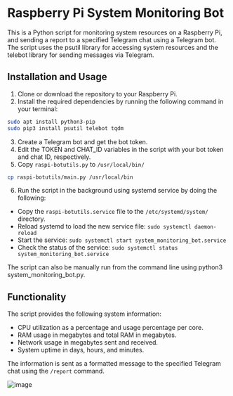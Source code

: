 # Raspberry Pi System Monitoring Bot

This is a Python script for monitoring system resources on a Raspberry Pi, and sending a report to a specified Telegram chat using a Telegram bot. The script uses the psutil library for accessing system resources and the telebot library for sending messages via Telegram.

## Installation and Usage
1. Clone or download the repository to your Raspberry Pi.
2. Install the required dependencies by running the following command in your terminal:

```sh
sudo apt install python3-pip
sudo pip3 install psutil telebot tqdm
```

3. Create a Telegram bot and get the bot token.
4. Edit the TOKEN and CHAT_ID variables in the script with your bot token and chat ID, respectively.
5. Copy `raspi-botutils.py` to `/usr/local/bin/`

```sh
cp raspi-botutils/main.py /usr/local/bin
```

6. Run the script in the background using systemd service by doing the following:
- Copy the `raspi-botutils.service` file to the `/etc/systemd/system/` directory.
- Reload systemd to load the new service file: `sudo systemctl daemon-reload`
- Start the service: `sudo systemctl start system_monitoring_bot.service`
- Check the status of the service: `sudo systemctl status system_monitoring_bot.service`

The script can also be manually run from the command line using python3 system_monitoring_bot.py.

## Functionality
The script provides the following system information:
- CPU utilization as a percentage and usage percentage per core.
- RAM usage in megabytes and total RAM in megabytes.
- Network usage in megabytes sent and received.
- System uptime in days, hours, and minutes.

The information is sent as a formatted message to the specified Telegram chat using the `/report` command.

![image](https://user-images.githubusercontent.com/69294607/221217501-cbd6c103-a092-49ac-99ac-a19de27a7b4f.png)


